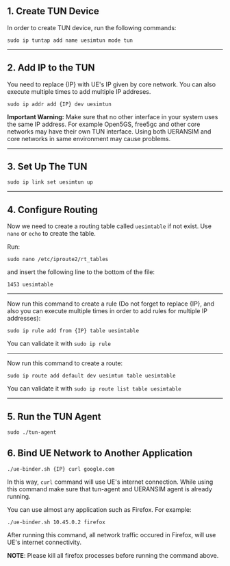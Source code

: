 ## 1. Create TUN Device

In order to create TUN device, run the following commands:

```
sudo ip tuntap add name uesimtun mode tun
```

---

## 2. Add IP to the TUN

You need to replace {IP} with UE's IP given by core network. You can also execute multiple times to add multiple IP addreses.

```
sudo ip addr add {IP} dev uesimtun
```

**Important Warning:** Make sure that no other interface in your system uses the same IP address. For example Open5GS, free5gc and other core networks may have their own TUN interface. Using both UERANSIM and core networks in same environment may cause problems.

---

## 3. Set Up The TUN

```
sudo ip link set uesimtun up
```
---
## 4. Configure Routing

Now we need to create a routing table called `uesimtable` if not exist. Use `nano` or `echo` to create the table.

Run:
```
sudo nano /etc/iproute2/rt_tables
```

and insert the following line to the bottom of the file:
```
1453 uesimtable
```

---
Now run this command to create a rule (Do not forget to replace {IP}, and also you can execute multiple times in order to add  rules for multiple IP addresses):

```
sudo ip rule add from {IP} table uesimtable
```

You can validate it with `sudo ip rule`

---

Now run this command to create a route:
```
sudo ip route add default dev uesimtun table uesimtable
```

You can validate it with `sudo ip route list table uesimtable`

---

## 5. Run the TUN Agent

```
sudo ./tun-agent
```

## 6. Bind UE Network to Another Application

```
./ue-binder.sh {IP} curl google.com
```

In this way, `curl` command will use UE's internet connection. While using this command make sure that tun-agent and UERANSIM agent is already running.

You can use almost any application such as Firefox. For example:

```
./ue-binder.sh 10.45.0.2 firefox
```

After running this command, all network traffic occured in Firefox, will use UE's internet connectivity.

**NOTE**: Please kill all firefox processes before running the command above.